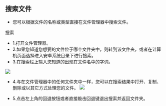 ## 搜索文件

- 您可以根据文件的名称或类型直接在文件管理器中搜索文件。

搜索

- 1.打开文件管理器。
- 2.如果您知道您想要的文件位于哪个文件夹中，则转到该文件夹，或者在计算机页面选择进入安卓系统目录下进行搜索。
- 3.在搜索栏上输入您知道的出现在文件名中的字词。

![](https://github.com/openthos/desktop-analysis/blob/master/imageView/search.png)

- 4.与在文件管理器中的任何文件夹中一样，您可以在搜索结果中打开、复制、删除或以其它方式处理您的文件。
![](https://github.com/openthos/desktop-analysis/blob/master/imageView/search1.png)

- 5.点击左上角的回退按钮或者直接敲击回退键退出搜索并返回文件夹。
